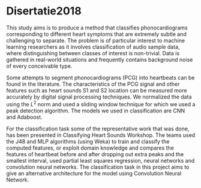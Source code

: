 # Disertatie2018

This study aims is to produce a method that classifies phonocardiograms corresponding to different heart symptoms that are extremely subtle and challenging to separate. The problem is of particular interest to machine learning researchers as it involves classification of audio sample data, where distinguishing between classes of interest is non-trivial. Data is gathered in real-world situations and frequently contains background noise of every conceivable type.

Some attempts to segment phonocardiograms (PCG) into heartbeats can be found in the literature. The characteristics of the PCG signal and other features such as heart sounds S1 and S2 location can be measured more accurately by digital signal processing techniques. We normalized the data using the $L^2$ norm and used a sliding window technique for which we used a peak detection algorithm. The models we used in classification are CNN and Adaboost.

For the classification task some of the representative work that was done, has been presented in Classifying Heart Sounds Workshop. The teams used the J48 and MLP algorithms (using Weka) to train and classify the computed features, or exploit domain knowledge and compares the features of heartbeat before and after dropping out extra peaks and the smallest interval, used partial least squares regression, neural networks and convolution neural networks. The classification task in this project aims to give an alternative architecture for the model using Convolution Neural Network.
